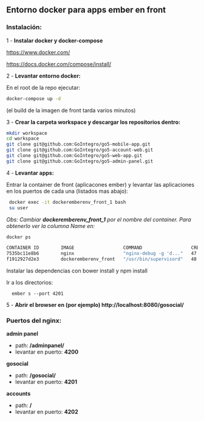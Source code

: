 ## Entorno docker para apps ember en front

### Instalación:
1 - **Instalar docker y docker-compose**

https://www.docker.com/

https://docs.docker.com/compose/install/

2 - **Levantar entorno docker:**

En el root de la repo ejecutar:

```bash
docker-compose up -d
```

(el build de la imagen de front tarda varios minutos)

3 - **Crear la carpeta workspace y descargar los repositorios dentro:**

```bash
mkdir workspace
cd workspace
git clone git@github.com:GoIntegro/go5-mobile-app.git
git clone git@github.com:GoIntegro/go5-account-web.git
git clone git@github.com:GoIntegro/go5-web-app.git
git clone git@github.com:GoIntegro/go5-admin-panel.git
```
4 - **Levantar apps:**

Entrar la container de front (aplicacones ember) y levantar las aplicaciones en los puertos de cada una (listados mas abajo):
```bash
 docker exec -it dockeremberenv_front_1 bash
 su user
```
*Obs: Cambiar __**dockeremberenv_front_1**__ por el nombre del container.
Para obtenerlo ver la columna Name en:*

```bash
docker ps

CONTAINER ID        IMAGE                  COMMAND                  CREATED             STATUS              PORTS                                                                                                             NAMES
7535bc11e8b6        nginx                  "nginx-debug -g 'd..."   47 minutes ago      Up 47 minutes       80/tcp, 443/tcp, 0.0.0.0:8080->8080/tcp                                                                           dockeremberenv_nginx_1
f1912927d2e3        dockeremberenv_front   "/usr/bin/supervisord"   48 minutes ago      Up 47 minutes       0.0.0.0:49153-49155->49153-49155/tcp, 0.0.0.0:32791->4200/tcp, 0.0.0.0:32790->4201/tcp, 0.0.0.0:32789->4202/tcp   dockeremberenv_front_1

```
Instalar las dependencias con bower install y npm install

Ir a los directorios:
``` cd workspace/go5-web-app/
  ember s --port 4201
```
5 - **Abrir el browser en (por ejemplo) http://localhost:8080/gosocial/**

### Puertos del nginx:
    
__**admin panel**__
- path: **/adminpanel/**
- levantar en puerto: **4200**
  
__**gosocial**__
- path: **/gosocial/**
- levantar en puerto: **4201**

__**accounts**__
- path: **/**
- levantar en puerto: **4202**
	

